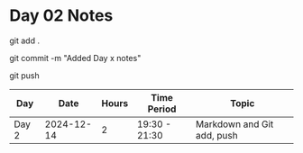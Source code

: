 # Day 02 Notes


git add .

git commit -m "Added Day x notes"

git push 


| Day   | Date       | Hours | Time Period  | Topic                      |
|-------|------------|-------|--------------|----------------------------|
| Day 2 | 2024-12-14 | 2     | 19:30 - 21:30 | Markdown and Git add, push |
